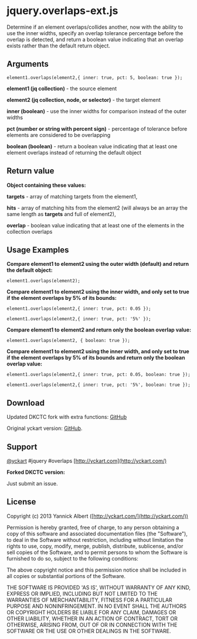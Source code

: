 # jquery.overlaps-ext.js

Determine if an element overlaps/collides another, now with the ability to use the inner widths, specify an overlap tolerance percentage before the overlap is detected, and return a boolean value indicating that an overlap exists rather than the default return object.

## Arguments

```
element1.overlaps(element2,{ inner: true, pct: 5, boolean: true });
```

**element1 (jq collection)** - the source element

**element2 (jq collection, node, or selector)** - the target element

**inner (boolean)** - use the inner widths for comparison instead of the outer widths

**pct (number or string with percent sign)** - percentage of tolerance before elements are considered to be overlapping

**boolean (boolean)** - return a boolean value indicating that at least one element overlaps instead of returning the default object


## Return value

**Object containing these values:**

 **targets** - array of matching targets from the element1,
 
 **hits** - array of matching hits from the element2 (will always be an array the same length as **targets** and full of element2),
 
 **overlap** - boolean value indicating that at least one of the elements in the collection overlaps
 

## Usage Examples

**Compare element1 to element2 using the outer width (default) and return the default object:**
```
element1.overlaps(element2);
```

**Compare element1 to element2 using the inner width, and only set to true if the element overlaps by 5% of its bounds:**
```
element1.overlaps(element2,{ inner: true, pct: 0.05 });

element1.overlaps(element2,{ inner: true, pct: '5%' });
```

**Compare element1 to element2 and return only the boolean overlap value:**
```
element1.overlaps(element2, { boolean: true });
```

**Compare element1 to element2 using the inner width, and only set to true if the element overlaps by 5% of its bounds and return only the boolean overlap value:**
```
element1.overlaps(element2,{ inner: true, pct: 0.05, boolean: true });

element1.overlaps(element2,{ inner: true, pct: '5%', boolean: true });
```


## Download

Updated DKCTC fork with extra functions:
[GitHub](https://github.com/DKCTC/jquery.overlaps-ext.js/)

Original yckart version: [GitHub](https://github.com/yckart/jquery.overlaps.js/).


## Support

 [@yckart](http://twitter.com/yckart) #jquery #overlaps
 [http://yckart.com](http://yckart.com/)

 **Forked DKCTC version:**
 
 Just submit an issue.

## License

Copyright (c) 2013 Yannick Albert ([http://yckart.com/](http://yckart.com/))

Permission is hereby granted, free of charge, to any person obtaining a copy of this software and associated documentation files (the "Software"), to deal in the Software without restriction, including without limitation the rights to use, copy, modify, merge, publish, distribute, sublicense, and/or sell copies of the Software, and to permit persons to whom the Software is furnished to do so, subject to the following conditions:

The above copyright notice and this permission notice shall be included in all copies or substantial portions of the Software.

THE SOFTWARE IS PROVIDED 'AS IS', WITHOUT WARRANTY OF ANY KIND, EXPRESS OR IMPLIED, INCLUDING BUT NOT LIMITED TO THE WARRANTIES OF MERCHANTABILITY, FITNESS FOR A PARTICULAR PURPOSE AND NONINFRINGEMENT. IN NO EVENT SHALL THE AUTHORS OR COPYRIGHT HOLDERS BE LIABLE FOR ANY CLAIM, DAMAGES OR OTHER LIABILITY, WHETHER IN AN ACTION OF CONTRACT, TORT OR OTHERWISE, ARISING FROM, OUT OF OR IN CONNECTION WITH THE SOFTWARE OR THE USE OR OTHER DEALINGS IN THE SOFTWARE.
